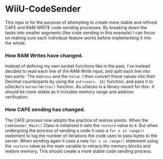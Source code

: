 # WiiU-CodeSender

This repo is for the purpose of attempting to create more stable and refined CAFE and RAM WRITE code sending processes. By breaking down the tasks into smaller segments (like code sending in this example) I can focus on making sure each individual feature works before implementing it into the whole.

### How RAM Writes have changed.
Instead of defining my own socket functions like in the past, I've instead decided to read each line of the RAM Write input, and split each line into two parts- The `Address` and the `Value`. I then convert these values into their Decimal counterparts by using the `int(<var>, 16)` function, and pass it to uGecko's `kernerlWrite()` function. As uGecko is a library _meant_ for this- it should be more stable as it includes memory range and address verification.

### How CAFE sending has changed.
The CAFE process now adopts the practice of restore points. When the `CodeSender_Main()` Class is initialized it sets the `restore` value to `0`. But when undergoing the process of sending a code it uses a `for x in range()` statement to log the number of iterations the code uses to pass bytes to the server. When sending again it uses a new `for x in range()` statement using the `restore` value as the main variable to retrace the memory blocks and restore memory. This should create a more stable code sending process.
